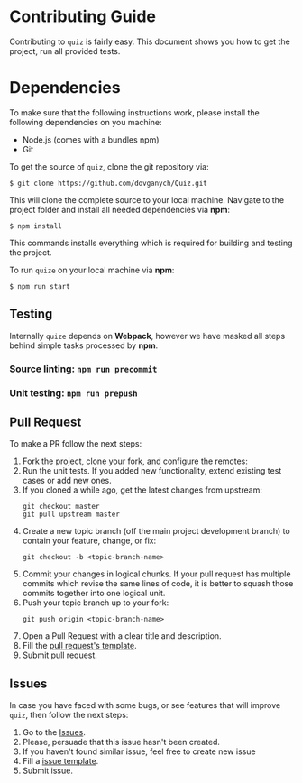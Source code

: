 # Contributing Guide

Contributing to  `quiz`  is fairly easy. This document shows you how to get the project, run all provided tests.

# Dependencies

To make sure that the following instructions work, please install the following dependencies on you machine:

-   Node.js (comes with a bundles npm)
-   Git

To get the source of  `quiz`, clone the git repository via:

```
$ git clone https://github.com/dovganych/Quiz.git
```

This will clone the complete source to your local machine. Navigate to the project folder and install all needed dependencies via  **npm**:

```
$ npm install
```
This commands installs everything which is required for building and testing the project.

To run `quize` on your local machine via **npm**:
```
$ npm run start
```

## Testing

Internally  `quize`  depends on  **Webpack**, however we have masked all steps behind simple tasks processed by  **npm**.

### Source linting:  `npm run precommit`

### Unit testing:  `npm run prepush`

## Pull Request

To make a PR follow the next steps:

1.  Fork the project, clone your fork, and configure the remotes:
2.  Run the unit tests. If you added new functionality, extend existing test cases or add new ones.
3.  If you cloned a while ago, get the latest changes from upstream:
	```
	git checkout master
	git pull upstream master
	```
4.  Create a new topic branch (off the main project development branch) to contain your feature, change, or fix:
	```
	git checkout -b <topic-branch-name>
	```
5.  Commit your changes in logical chunks. If your pull request has multiple commits which revise the same lines of code, it is better to squash those commits together into one logical unit.
6.  Push your topic branch up to your fork:
	```
	git push origin <topic-branch-name>
	```
7.  Open a Pull Request with a clear title and description.
8.  Fill the [pull request's template](https://github.com/dovganych/Quiz/blob/master/.github/PULL_REQUEST_TEMPLATE.md).
9.  Submit pull request.

## Issues

In case you have faced with some bugs, or see features that will improve `quiz`, then follow the next steps:

1.  Go to the  [Issues](https://github.com/dovganych/Quiz/issues).
2.  Please, persuade that this issue hasn't been created.
3.  If you haven't found similar issue, feel free to create new issue
4.  Fill a [issue template](https://github.com/dovganych/Quiz/blob/master/.github/ISSUE_TEMPLATE.md).
5.  Submit issue.
